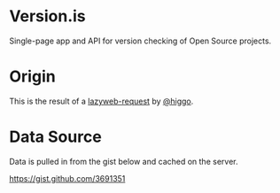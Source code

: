 # Version.is

Single-page app and API for version checking of Open Source projects.

# Origin

This is the result of a [lazyweb-request](https://github.com/h5bp/lazyweb-requests/issues/96 "Issue #96: www.version.is Get latest version of Open Source projects.") by [@higgo](https://github.com/higgo "higgo").

# Data Source

Data is pulled in from the gist below and cached on the server.

https://gist.github.com/3691351